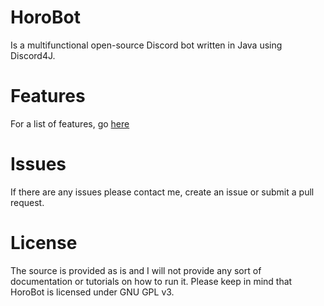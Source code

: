 # HoroBot
Is a multifunctional open-source Discord bot written in Java using Discord4J.

# Features
For a list of features, go <a href="https://bots.discord.pw/bots/289381714885869568">here</a>

# Issues
If there are any issues please contact me, create an issue or submit a pull request.

# License
The source is provided as is and I will not provide any sort of documentation or tutorials on how to run it. Please keep in mind that HoroBot is licensed under GNU GPL v3.
